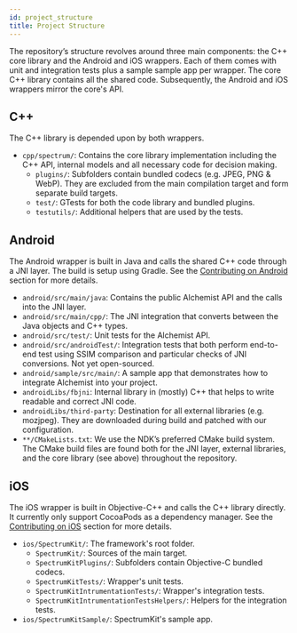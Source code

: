 ```yaml
---
id: project_structure
title: Project Structure
---
```


The repository’s structure revolves around three main components: the C++ core library and the Android and iOS wrappers. Each of them comes with unit and integration tests plus a sample sample app per wrapper. The core C++ library contains all the shared code. Subsequently, the Android and iOS wrappers mirror the core's API.

## C++

The C++ library is depended upon by both wrappers.

- `cpp/spectrum/`: Contains the core library implementation including the C++ API, internal models and all necessary code for decision making.
  - `plugins/`: Subfolders contain bundled codecs (e.g. JPEG, PNG & WebP). They are excluded from the main compilation target and form separate build targets.
  - `test/`: GTests for both the code library and bundled plugins.
  - `testutils/`: Additional helpers that are used by the tests.

## Android

The Android wrapper is built in Java and calls the shared C++ code through a JNI layer. The build is setup using Gradle. See the [Contributing on Android](contributing_android.md) section for more details.

- `android/src/main/java`: Contains the public Alchemist API and the calls into the JNI layer.
- `android/src/main/cpp/`: The JNI integration that converts between the Java objects and C++ types.
- `android/src/test/`: Unit tests for the Alchemist API.
- `android/src/androidTest/`: Integration tests that both perform end-to-end test using SSIM comparison and particular checks of JNI conversions. Not yet open-sourced.
- `android/sample/src/main/`: A sample app that demonstrates how to integrate Alchemist into your project.
- `androidLibs/fbjni`: Internal library in (mostly) C++ that helps to write readable and correct JNI code.
- `androidLibs/third-party`: Destination for all external libraries (e.g. mozjpeg). They are downloaded during build and patched with our configuration.
- `**/CMakeLists.txt`: We use the NDK’s preferred CMake build system. The CMake build files are found both for the JNI layer, external libraries, and the core library (see above) throughout the repository.

## iOS

The iOS wrapper is built in Objective-C++ and calls the C++ library directly. It currently only support CocoaPods as a dependency manager. See the [Contributing on iOS](contributing_ios.md) section for more details.

- `ios/SpectrumKit/`: The framework's root folder.
  - `SpectrumKit/`: Sources of the main target.
  - `SpectrumKitPlugins/`: Subfolders contain Objective-C bundled codecs.
  - `SpectrumKitTests/`: Wrapper's unit tests.
  - `SpectrumKitIntrumentationTests/`: Wrapper's integration tests.
  - `SpectrumKitIntrumentationTestsHelpers/`: Helpers for the integration tests.
- `ios/SpectrumKitSample/`: SpectrumKit's sample app.
